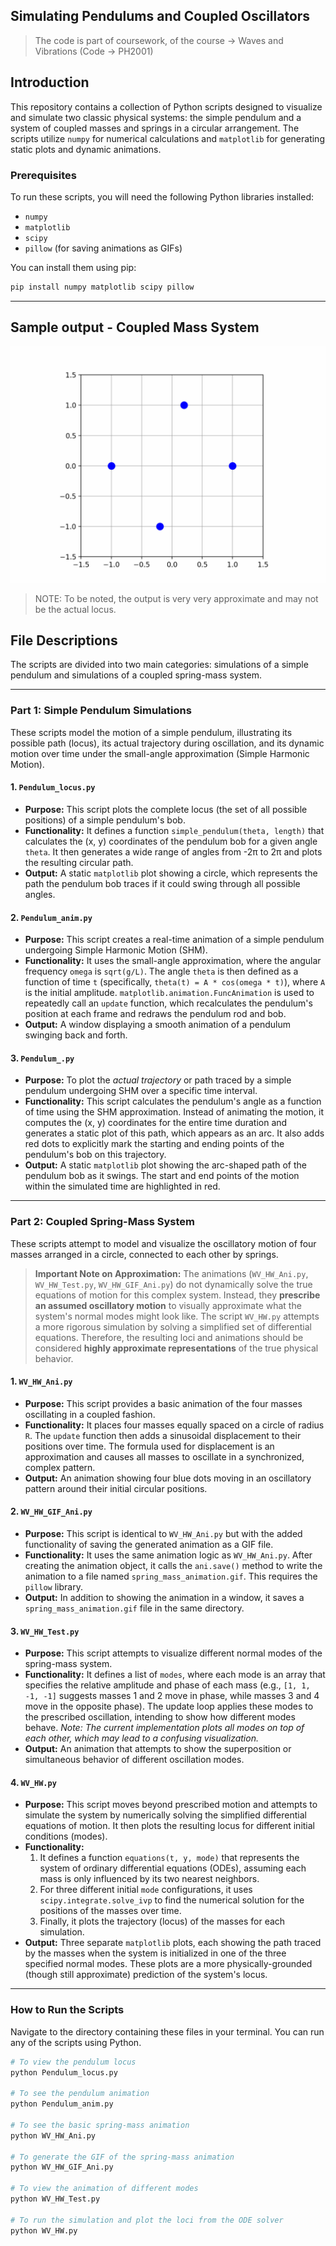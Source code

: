 ## Simulating Pendulums and Coupled Oscillators 

> The code is part of coursework, of the course -> Waves and Vibrations (Code -> PH2001)

## Introduction

This repository contains a collection of Python scripts designed to visualize and simulate two classic physical systems: the simple pendulum and a system of coupled masses and springs in a circular arrangement. The scripts utilize `numpy` for numerical calculations and `matplotlib` for generating static plots and dynamic animations.

### Prerequisites

To run these scripts, you will need the following Python libraries installed:
- `numpy`
- `matplotlib`
- `scipy`
- `pillow` (for saving animations as GIFs)

You can install them using pip:
```bash
pip install numpy matplotlib scipy pillow
```

---
## Sample output - Coupled Mass System

![Coupled Mass Spring System Animation](public/spring_mass_animation.gif)
> NOTE: To be noted, the output is very very approximate and may not be the actual locus.

## File Descriptions

The scripts are divided into two main categories: simulations of a simple pendulum and simulations of a coupled spring-mass system.

---

### Part 1: Simple Pendulum Simulations

These scripts model the motion of a simple pendulum, illustrating its possible path (locus), its actual trajectory during oscillation, and its dynamic motion over time under the small-angle approximation (Simple Harmonic Motion).

#### 1. `Pendulum_locus.py`

*   **Purpose:** This script plots the complete locus (the set of all possible positions) of a simple pendulum's bob.
*   **Functionality:** It defines a function `simple_pendulum(theta, length)` that calculates the (x, y) coordinates of the pendulum bob for a given angle `theta`. It then generates a wide range of angles from -2π to 2π and plots the resulting circular path.
*   **Output:** A static `matplotlib` plot showing a circle, which represents the path the pendulum bob traces if it could swing through all possible angles.

#### 2. `Pendulum_anim.py`

*   **Purpose:** This script creates a real-time animation of a simple pendulum undergoing Simple Harmonic Motion (SHM).
*   **Functionality:** It uses the small-angle approximation, where the angular frequency `omega` is `sqrt(g/L)`. The angle `theta` is then defined as a function of time `t` (specifically, `theta(t) = A * cos(omega * t)`), where `A` is the initial amplitude. `matplotlib.animation.FuncAnimation` is used to repeatedly call an `update` function, which recalculates the pendulum's position at each frame and redraws the pendulum rod and bob.
*   **Output:** A window displaying a smooth animation of a pendulum swinging back and forth.

#### 3. `Pendulum_.py`

*   **Purpose:** To plot the *actual trajectory* or path traced by a simple pendulum undergoing SHM over a specific time interval.
*   **Functionality:** This script calculates the pendulum's angle as a function of time using the SHM approximation. Instead of animating the motion, it computes the (x, y) coordinates for the entire time duration and generates a static plot of this path, which appears as an arc. It also adds red dots to explicitly mark the starting and ending points of the pendulum's bob on this trajectory.
*   **Output:** A static `matplotlib` plot showing the arc-shaped path of the pendulum bob as it swings. The start and end points of the motion within the simulated time are highlighted in red.

---

### Part 2: Coupled Spring-Mass System

These scripts attempt to model and visualize the oscillatory motion of four masses arranged in a circle, connected to each other by springs.

> **Important Note on Approximation:** The animations (`WV_HW_Ani.py`, `WV_HW_Test.py`, `WV_HW_GIF_Ani.py`) do not dynamically solve the true equations of motion for this complex system. Instead, they **prescribe an assumed oscillatory motion** to visually approximate what the system's normal modes might look like. The script `WV_HW.py` attempts a more rigorous simulation by solving a simplified set of differential equations. Therefore, the resulting loci and animations should be considered **highly approximate representations** of the true physical behavior.

#### 1. `WV_HW_Ani.py`

*   **Purpose:** This script provides a basic animation of the four masses oscillating in a coupled fashion.
*   **Functionality:** It places four masses equally spaced on a circle of radius `R`. The `update` function then adds a sinusoidal displacement to their positions over time. The formula used for displacement is an approximation and causes all masses to oscillate in a synchronized, complex pattern.
*   **Output:** An animation showing four blue dots moving in an oscillatory pattern around their initial circular positions.

#### 2. `WV_HW_GIF_Ani.py`

*   **Purpose:** This script is identical to `WV_HW_Ani.py` but with the added functionality of saving the generated animation as a GIF file.
*   **Functionality:** It uses the same animation logic as `WV_HW_Ani.py`. After creating the animation object, it calls the `ani.save()` method to write the animation to a file named `spring_mass_animation.gif`. This requires the `pillow` library.
*   **Output:** In addition to showing the animation in a window, it saves a `spring_mass_animation.gif` file in the same directory.

#### 3. `WV_HW_Test.py`

*   **Purpose:** This script attempts to visualize different normal modes of the spring-mass system.
*   **Functionality:** It defines a list of `modes`, where each mode is an array that specifies the relative amplitude and phase of each mass (e.g., `[1, 1, -1, -1]` suggests masses 1 and 2 move in phase, while masses 3 and 4 move in the opposite phase). The update loop applies these modes to the prescribed oscillation, intending to show how different modes behave. *Note: The current implementation plots all modes on top of each other, which may lead to a confusing visualization.*
*   **Output:** An animation that attempts to show the superposition or simultaneous behavior of different oscillation modes.

#### 4. `WV_HW.py`

*   **Purpose:** This script moves beyond prescribed motion and attempts to simulate the system by numerically solving the simplified differential equations of motion. It then plots the resulting locus for different initial conditions (modes).
*   **Functionality:**
    1.  It defines a function `equations(t, y, mode)` that represents the system of ordinary differential equations (ODEs), assuming each mass is only influenced by its two nearest neighbors.
    2.  For three different initial `mode` configurations, it uses `scipy.integrate.solve_ivp` to find the numerical solution for the positions of the masses over time.
    3.  Finally, it plots the trajectory (locus) of the masses for each simulation.
*   **Output:** Three separate `matplotlib` plots, each showing the path traced by the masses when the system is initialized in one of the three specified normal modes. These plots are a more physically-grounded (though still approximate) prediction of the system's locus.

---

### How to Run the Scripts

Navigate to the directory containing these files in your terminal. You can run any of the scripts using Python.

```bash
# To view the pendulum locus
python Pendulum_locus.py

# To see the pendulum animation
python Pendulum_anim.py

# To see the basic spring-mass animation
python WV_HW_Ani.py

# To generate the GIF of the spring-mass animation
python WV_HW_GIF_Ani.py

# To view the animation of different modes
python WV_HW_Test.py

# To run the simulation and plot the loci from the ODE solver
python WV_HW.py
```
